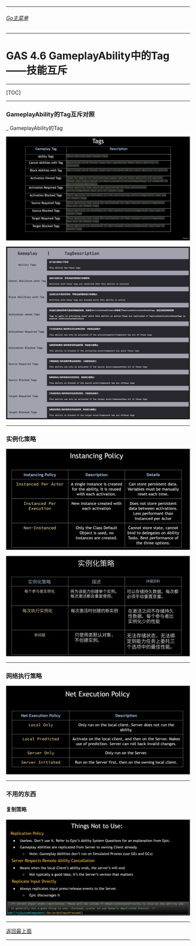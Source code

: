 ___________________________________________________________________________________________

###### [Go主菜单](../MainMenu.md)
___________________________________________________________________________________________

# GAS 4.6 GameplayAbility中的Tag——技能互斥

___________________________________________________________________________________________

[TOC]

___________________________________________________________________________________________


### GameplayAbility的Tag互斥对照
_ GameplayAbility的Tag
 
![图片](https://github.com/liyunlong618/LiYunLongKnowledgeLibrary/blob/main/UECPP/Models/GAS/GAS_2_Aura/DetailContent/Image/GAS_026/430545_983024.png?raw=true)
 
![图片](https://github.com/liyunlong618/LiYunLongKnowledgeLibrary/blob/main/UECPP/Models/GAS/GAS_2_Aura/DetailContent/Image/GAS_026/987985_624739.png?raw=true)
___________________________________________________________________________________________


### 实例化策略
 
![图片](https://github.com/liyunlong618/LiYunLongKnowledgeLibrary/blob/main/UECPP/Models/GAS/GAS_2_Aura/DetailContent/Image/GAS_026/300629_794101.png?raw=true)
 
![图片](https://github.com/liyunlong618/LiYunLongKnowledgeLibrary/blob/main/UECPP/Models/GAS/GAS_2_Aura/DetailContent/Image/GAS_026/113326_328858.png?raw=true)
___________________________________________________________________________________________


### 网络执行策略
 
![图片](https://github.com/liyunlong618/LiYunLongKnowledgeLibrary/blob/main/UECPP/Models/GAS/GAS_2_Aura/DetailContent/Image/GAS_026/687904_423988.png?raw=true)
___________________________________________________________________________________________


### 不用的东西

#### 复制策略 
 
![图片](https://github.com/liyunlong618/LiYunLongKnowledgeLibrary/blob/main/UECPP/Models/GAS/GAS_2_Aura/DetailContent/Image/GAS_026/796052_568561.png?raw=true)

___________________________________________________________________________________________

[返回最上面](#Go主菜单)
___________________________________________________________________________________________